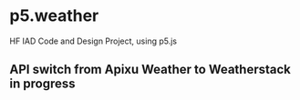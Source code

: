 # p5.weather
HF IAD Code and Design Project, using p5.js

## API switch from Apixu Weather to Weatherstack in progress
